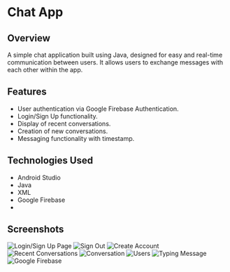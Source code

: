# Chat App

## Overview
A simple chat application built using Java, designed for easy and real-time communication between users. It allows users to exchange messages with each other within the app.

## Features
- User authentication via Google Firebase Authentication.
- Login/Sign Up functionality.
- Display of recent conversations.
- Creation of new conversations.
- Messaging functionality with timestamp.


## Technologies Used
- Android Studio
- Java
- XML
- Google Firebase
- 
## Screenshots
![Login/Sign Up Page](/screenshots/login_signup.png)
![Sign Out](/screenshots/signout.png)
![Create Account](/screenshots/create_account.png)
![Recent Conversations](/screenshots/conversations.png)
![Conversation](/screenshots/conversation.png)
![Users](/screenshots/users.png)
![Typing Message](/screenshots/messaging.png)
![Google Firebase](/screenshots/database.png)
